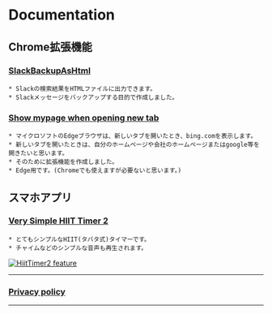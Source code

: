 # Documentation

## Chrome拡張機能

### [SlackBackupAsHtml](/#/md/SlackBackupAsHtml/README)
    * Slackの検索結果をHTMLファイルに出力できます。
    * Slackメッセージをバックアップする目的で作成しました。

### [Show mypage when opening new tab](/#/md/Show_mypage_when_opening_new_tab/README)
    * マイクロソフトのEdgeブラウザは、新しいタブを開いたとき、bing.comを表示します。
    * 新しいタブを開いたときは、自分のホームページや会社のホームページまたはgoogle等を開きたいと思います。
    * そのために拡張機能を作成しました。
    * Edge用です。(Chromeでも使えますが必要ないと思います。)

## スマホアプリ

### [Very Simple HIIT Timer 2](/#/md/HiitTimer2/README)
    * とてもシンプルなHIIT(タバタ式)タイマーです。
    * チャイムなどのシンプルな音声も再生されます。

[![HiitTimer2 feature](https://tomomori.github.io/documents/HiitTimer2/%E3%83%95%E3%82%A3%E3%83%BC%E3%83%81%E3%83%A3%E3%83%BC.jpg "HiitTimer2 feature")](/#/md/HiitTimer2/README)

---
### [Privacy policy](/#/md/privacy)

---